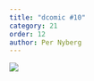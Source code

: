```yaml
---
title: "dcomic #10"
category: 21
order: 12
author: Per Nyberg
---
```


<img src="https://dbuggen.s3.amazonaws.com/comic-10.png" class="no-crop">
